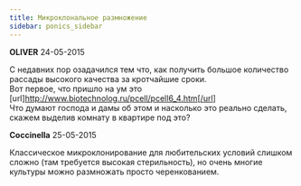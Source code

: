 ```yaml
---
title: Микроклональное размножение
sidebar: ponics_sidebar
---
```


**OLIVER** 24-05-2015

С недавних пор озадачился тем что, как получить большое количество рассады высокого качества за кротчайшие сроки.<br />Вот первое, что пришло на ум это<br />[url]http://www.biotechnolog.ru/pcell/pcell6_4.htm[/url]<br />Что думают господа и дамы об этом и насколько это реально сделать, скажем выделив комнату в квартире под это?

**Coccinella** 25-05-2015

Классическое микроклонирование для любительских условий слишком сложно (там требуется высокая стерильность), но очень многие культуры можно размножать просто черенкованием.

